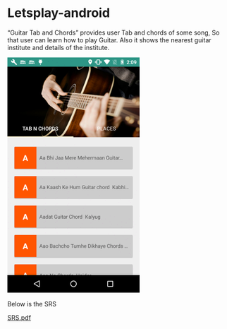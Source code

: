 # Letsplay-android

“Guitar Tab and Chords” provides user Tab and chords of some song, So that user can learn
how to play Guitar. Also it shows the nearest guitar institute and details of the institute.

![alt tag](https://github.com/ashutiwari4/Letsplay-android/blob/master/images/home_screen.png)

Below is the SRS 

[SRS.pdf](https://github.com/ashutiwari4/Letsplay-android/blob/master/Let's%20play%20SRS.pdf)
